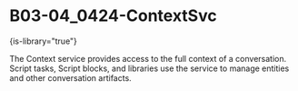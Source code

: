 # B03-04_0424-ContextSvc

{is-library="true"}

<snippet id="B03-04_0424-ContextSvc_snippet">



The Context service provides access to the full context of a conversation. Script tasks, Script blocks, and libraries use the service to manage entities and other conversation artifacts.


</snippet>